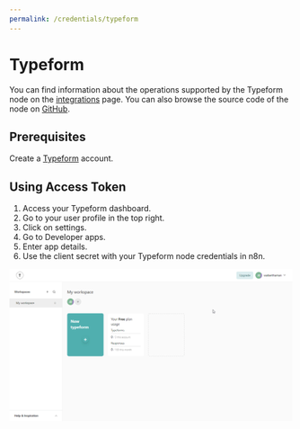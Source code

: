 ```yaml
---
permalink: /credentials/typeform
---
```


# Typeform

You can find information about the operations supported by the Typeform node on the [integrations](https://n8n.io/integrations/n8n-nodes-base.typeformTrigger) page. You can also browse the source code of the node on [GitHub](https://github.com/n8n-io/n8n/tree/master/packages/nodes-base/nodes/Typeform).


## Prerequisites

Create a [Typeform](https://typeform.com/) account.

## Using Access Token

1. Access your Typeform dashboard.
2. Go to your user profile in the top right.
3. Click on settings.
4. Go to Developer apps.
5. Enter app details.
6. Use the client secret with your Typeform node credentials in n8n.

![Getting TypeForm credentials](./using-access-token.gif)
